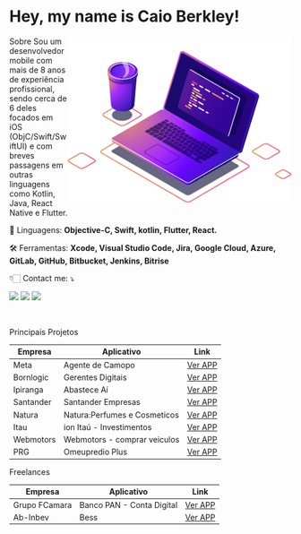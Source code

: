 <h1> Hey, my name is <strong>Caio Berkley!</strong> </h1> 
<img src="https://raw.githubusercontent.com/gcmms/gcmms/master/src/pc.png" min-width="400px" max-width="400px" width="400px" align="right" alt="Computador iuriCode">

<p align="left"> Sobre
Sou um desenvolvedor mobile com mais de 8 anos de experiência profissional, sendo cerca de 6 deles focados em iOS (ObjC/Swift/SwiftUI) e com breves passagens em outras linguagens como Kotlin, Java, React Native e Flutter.
</p>

<p align="left">
  🧠 Linguagens: <strong>Objective-C, Swift, kotlin, Flutter, React.</strong>
</p>

<p align="left">
  🛠️ Ferramentas: <strong>Xcode, Visual Studio Code, Jira, Google Cloud, Azure, GitLab, GitHub, Bitbucket, Jenkins, Bitrise </strong>
</p>

<p align="left">
  👇🏻  Contact me: ⤵️
</p>

<p align="left" 
    <img src="https://img.shields.io/badge/-Portfolio-0008ff?style=flat-square&labelColor=0090ff&logo=safari&logoColor=white" /></a>
    <a href="mailto:caioberkley@gmail.com" target="_blank" alt="Gmail">
    <img src="https://img.shields.io/badge/-Gmail-FF0000?style=flat-square&labelColor=FF0000&logo=gmail&logoColor=white" /></a>
    <a href="https://www.linkedin.com/in/caioberkley/" target="_blank" alt="Linkedin">
    <img src="https://img.shields.io/badge/-Linkedin-0e76a8?style=flat-     square&logo=Linkedin&logoColor=white&link=https://www.linkedin.com/in/caioberkley/" /></a>
    <a href="https://www.instagram.com/caioberkley/" target="_blank" alt="Instagram">
    <img src="https://img.shields.io/badge/-Instagram-DF0174?style=flat-square&labelColor=DF0174&logo=instagram&logoColor=white&link=https://www.instagram.com/gabriel.sanzone/"/></a>
    
    
</p>

<br>

Principais Projetos

| Empresa | Aplicativo |Link|
|--|--|--|
|Meta|Agente de Camopo|[Ver APP](https://apps.apple.com/br/app/agente-de-campo/id1513040092)|
|Bornlogic|Gerentes Digitais|[Ver APP](https://apps.apple.com/br/app/gerentes-digitais/id1578496893)|
|Ipiranga|Abastece Aí|[Ver APP](https://apps.apple.com/br/app/abastece-a%C3%AD-cashback-e-pix/id1052059383)|
|Santander|Santander Empresas|[Ver APP](https://apps.apple.com/br/app/santander-empresas/id615442443)|
|Natura|Natura:Perfumes e Cosmeticos|[Ver APP](https://apps.apple.com/br/app/natura-perfumes-e-cosm%C3%A9ticos/id1061637276)|
|Itau|ion Itaú - Investimentos|[Ver APP](https://apps.apple.com/br/app/%C3%ADon-ita%C3%BA-investimentos/id1531733746)|
|Webmotors|Webmotors - comprar veiculos|[Ver APP](https://apps.apple.com/us/app/webmotors-comprar-ve%C3%ADculos/id496509047)|
|PRG|Omeupredio Plus|[Ver APP](https://apps.apple.com/br/app/omeupredio-plus/id1503807143)|


Freelances

| Empresa | Aplicativo |Link|
|--|--|--|
|Grupo FCamara|Banco PAN - Conta Digital|[Ver APP](https://apps.apple.com/br/app/banco-pan-conta-digital/id1410400504)|
|Ab-Inbev|Bess|[Ver APP](https://apps.apple.com/br/app/parceiro-bees-brasil/id1487803580)|
